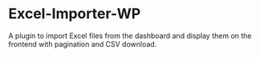 # Excel-Importer-WP
A plugin to import Excel files from the dashboard and display them on the frontend with pagination and CSV download.
